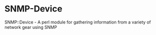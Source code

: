 SNMP-Device
===========

SNMP::Device - A perl module for gathering information from a variety of network gear using SNMP